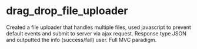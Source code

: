 drag_drop_file_uploader
=======================

Created a file uploader that handles multiple files, used javascript to prevent default events and submit to server via ajax request. Response type JSON and outputted the info (success/fail) user.  Full MVC paradigm. 
